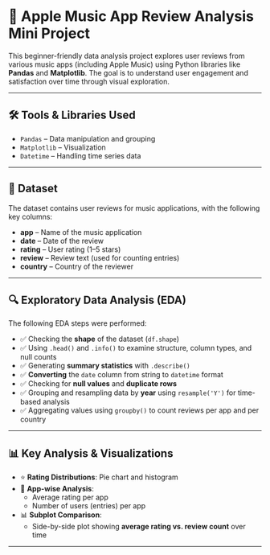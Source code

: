 # 🎵 Apple Music App Review Analysis Mini Project

This beginner-friendly data analysis project explores user reviews from various music apps (including Apple Music) using Python libraries like **Pandas** and **Matplotlib**. The goal is to understand user engagement and satisfaction over time through visual exploration.


---
## 🛠️ Tools & Libraries Used
- `Pandas` – Data manipulation and grouping
- `Matplotlib` – Visualization
- `Datetime` – Handling time series data
---


## 📂 Dataset
The dataset contains user reviews for music applications, with the following key columns:
- **app** – Name of the music application
- **date** – Date of the review
- **rating** – User rating (1–5 stars)
- **review** – Review text (used for counting entries)
- **country** – Country of the reviewer

---

## 🔍 Exploratory Data Analysis (EDA)

The following EDA steps were performed:

- ✅ Checking the **shape** of the dataset (`df.shape`)
- ✅ Using `.head()` and `.info()` to examine structure, column types, and null counts
- ✅ Generating **summary statistics** with `.describe()`
- ✅ **Converting** the `date` column from string to `datetime` format
- ✅ Checking for **null values** and **duplicate rows**
- ✅ Grouping and resampling data by **year** using `resample('Y')` for time-based analysis
- ✅ Aggregating values using `groupby()` to count reviews per app and per country

---

## 📊 Key Analysis & Visualizations

- ⭐ **Rating Distributions**: Pie chart and histogram
- 🧾 **App-wise Analysis**:
  - Average rating per app
  - Number of users (entries) per app
- 📊 **Subplot Comparison**:
  - Side-by-side plot showing **average rating vs. review count** over time

---

